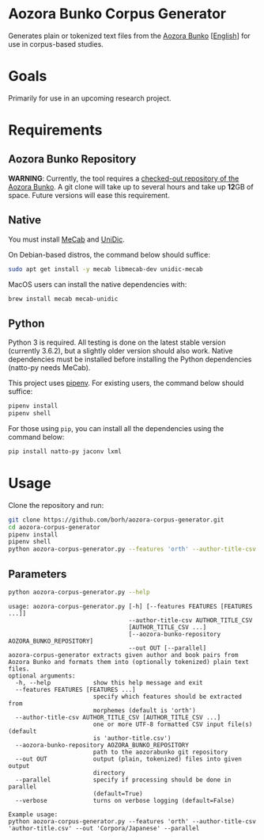 # Aozora Bunko Corpus Generator

Generates plain or tokenized text files from the [Aozora Bunko](http://www.aozora.gr.jp/) [[English](https://en.wikipedia.org/wiki/Aozora_Bunko)] for use in corpus-based studies.

# Goals

Primarily for use in an upcoming research project.

# Requirements

## Aozora Bunko Repository

**WARNING**:
Currently, the tool requires a [checked-out repository of the Aozora Bunko](https://github.com/aozorabunko/aozorabunko).
A git clone will take up to several hours and take up **12**GB of space.
Future versions will ease this requirement.

## Native

You must install [MeCab](https://github.com/taku910/mecab) and [UniDic](https://osdn.net/projects/unidic/).

On Debian-based distros, the command below should suffice:

```bash
sudo apt get install -y mecab libmecab-dev unidic-mecab
```

MacOS users can install the native dependencies with:

```bash
brew install mecab mecab-unidic
```

## Python

Python 3 is required. All testing is done on the latest stable version (currently 3.6.2), but a slightly older version should also work.
Native dependencies must be installed before installing the Python dependencies (natto-py needs MeCab).

This project uses [pipenv](https://github.com/kennethreitz/pipenv).
For existing users, the command below should suffice:

```bash
pipenv install
pipenv shell
```

For those using `pip`, you can install all the dependencies using the command below:

```bash
pip install natto-py jaconv lxml
```

# Usage

Clone the repository and run:

```bash
git clone https://github.com/borh/aozora-corpus-generator.git
cd aozora-corpus-generator
pipenv install
pipenv shell
python aozora-corpus-generator.py --features 'orth' --author-title-csv 'author-title.csv' --out 'Corpora/Japanese' --parallel
```

## Parameters

```bash
python aozora-corpus-generator.py --help
```

    usage: aozora-corpus-generator.py [-h] [--features FEATURES [FEATURES ...]]
                                      --author-title-csv AUTHOR_TITLE_CSV
                                      [AUTHOR_TITLE_CSV ...]
                                      [--aozora-bunko-repository AOZORA_BUNKO_REPOSITORY]
                                      --out OUT [--parallel]
    aozora-corpus-generator extracts given author and book pairs from Aozora Bunko and formats them into (optionally tokenized) plain text files.
    optional arguments:
      -h, --help            show this help message and exit
      --features FEATURES [FEATURES ...]
                            specify which features should be extracted from
                            morphemes (default is 'orth')
      --author-title-csv AUTHOR_TITLE_CSV [AUTHOR_TITLE_CSV ...]
                            one or more UTF-8 formatted CSV input file(s) (default
                            is 'author-title.csv')
      --aozora-bunko-repository AOZORA_BUNKO_REPOSITORY
                            path to the aozorabunko git repository
      --out OUT             output (plain, tokenized) files into given output
                            directory
      --parallel            specify if processing should be done in parallel
                            (default=True)
      --verbose             turns on verbose logging (default=False)

    Example usage:
    python aozora-corpus-generator.py --features 'orth' --author-title-csv 'author-title.csv' --out 'Corpora/Japanese' --parallel
